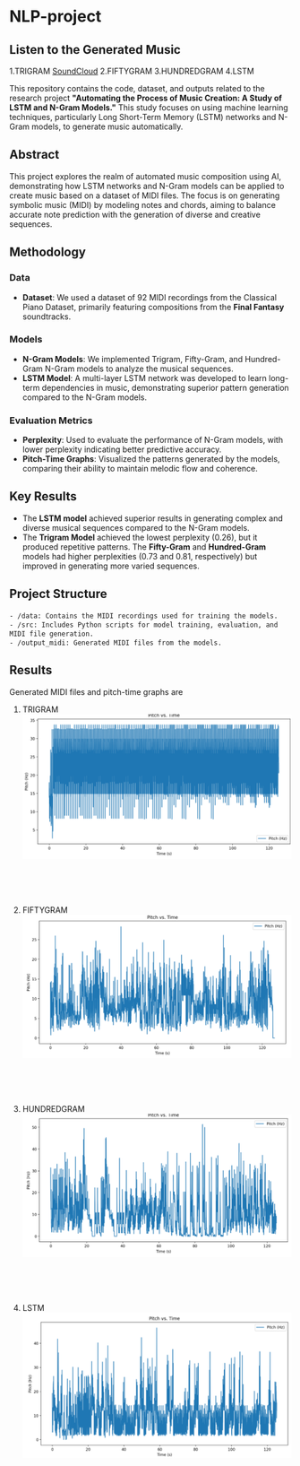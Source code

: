 # NLP-project

## Listen to the Generated Music
1.TRIGRAM
[SoundCloud](https://soundcloud.com/mahi-dhoni-132311286/hundred-gram?si=3d0b5bf5cede40ecba22a83acc0ae599&utm_source=clipboard&utm_medium=text&utm_campaign=social_sharing)
2.FIFTYGRAM
3.HUNDREDGRAM
4.LSTM




This repository contains the code, dataset, and outputs related to the research project **"Automating the Process of Music Creation: A Study of LSTM and N-Gram Models."** This study focuses on using machine learning techniques, particularly Long Short-Term Memory (LSTM) networks and N-Gram models, to generate music automatically.

## Abstract
This project explores the realm of automated music composition using AI, demonstrating how LSTM networks and N-Gram models can be applied to create music based on a dataset of MIDI files. The focus is on generating symbolic music (MIDI) by modeling notes and chords, aiming to balance accurate note prediction with the generation of diverse and creative sequences.

## Methodology

### Data
- **Dataset**: We used a dataset of 92 MIDI recordings from the Classical Piano Dataset, primarily featuring compositions from the **Final Fantasy** soundtracks.

### Models
- **N-Gram Models**: We implemented Trigram, Fifty-Gram, and Hundred-Gram N-Gram models to analyze the musical sequences. 
- **LSTM Model**: A multi-layer LSTM network was developed to learn long-term dependencies in music, demonstrating superior pattern generation compared to the N-Gram models.

### Evaluation Metrics
- **Perplexity**: Used to evaluate the performance of N-Gram models, with lower perplexity indicating better predictive accuracy.
- **Pitch-Time Graphs**: Visualized the patterns generated by the models, comparing their ability to maintain melodic flow and coherence.

## Key Results
- The **LSTM model** achieved superior results in generating complex and diverse musical sequences compared to the N-Gram models.
- The **Trigram Model** achieved the lowest perplexity (0.26), but it produced repetitive patterns. The **Fifty-Gram** and **Hundred-Gram** models had higher perplexities (0.73 and 0.81, respectively) but improved in generating more varied sequences.

## Project Structure
```plaintext
- /data: Contains the MIDI recordings used for training the models.
- /src: Includes Python scripts for model training, evaluation, and MIDI file generation.
- /output_midi: Generated MIDI files from the models.
```
## Results
Generated MIDI files and pitch-time graphs are

1. TRIGRAM
![image](https://github.com/Pranay36/Music-Generation---NLP-Project/blob/main/assets/Trigram.png)
<Br/>
<Br/>
<Br/>

2. FIFTYGRAM
![image](https://github.com/Pranay36/Music-Generation---NLP-Project/blob/main/assets/Fiftygram.png)
<Br/>
<Br/>
<Br/>


3. HUNDREDGRAM
![image](https://github.com/Pranay36/Music-Generation---NLP-Project/blob/main/assets/hundredgram.png)
<Br/>
<Br/>
<Br/>


4. LSTM
![image](https://github.com/Pranay36/Music-Generation---NLP-Project/blob/main/assets/LSTM.png)
<Br/>
<Br/>
<Br/>


